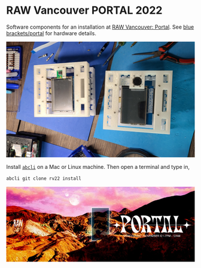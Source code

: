 # RAW Vancouver PORTAL 2022

Software components for an installation at [RAW Vancouver: Portal](https://rawartists.com/vancouver). See [blue brackets/portal](https://github.com/kamangir/blue-bracket/blob/main/designs/portal.md) for hardware details.

![image](./assets/images/hardware.jpg)

Install [`abcli`](https://github.com/kamangir/awesome-bash-cli) on a Mac or Linux machine. Then open a terminal and type in,

```bash
abcli git clone rv22 install
```

[![image](./assets/images/marquee.jpg)](https://rawartists.com/vancouver)
